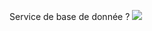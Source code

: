 Service de base de donnée ? ![](https://uptime.project-maker.fr/api/badge/7/status?style=flat-square)

